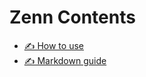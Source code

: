 # Zenn Contents

* [✍️ How to use](https://zenn.dev/zenn/articles/zenn-cli-guide)
* [✍️ Markdown guide](https://zenn.dev/zenn/articles/markdown-guide)
